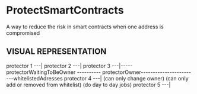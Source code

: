 # ProtectSmartContracts
A way to reduce the risk in smart contracts when one address is compromised

VISUAL REPRESENTATION
---------------------

  protector 1 ---|
  protector 2 ---|
  protector 3 ---|----- protectorWaitingToBeOwner ---------- protectorOwner------------------------whitelistedAdresses
  protector 4 ---|      (can only change owner)     (can only add or removed from whitelist)       (do day to day jobs)
  protector 5 ---|

